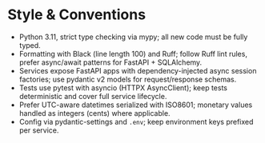 # Style & Conventions
- Python 3.11, strict type checking via mypy; all new code must be fully typed.
- Formatting with Black (line length 100) and Ruff; follow Ruff lint rules, prefer async/await patterns for FastAPI + SQLAlchemy.
- Services expose FastAPI apps with dependency-injected async session factories; use pydantic v2 models for request/response schemas.
- Tests use pytest with asyncio (HTTPX AsyncClient); keep tests deterministic and cover full service lifecycle.
- Prefer UTC-aware datetimes serialized with ISO8601; monetary values handled as integers (cents) where applicable.
- Config via pydantic-settings and `.env`; keep environment keys prefixed per service.
